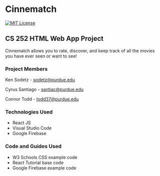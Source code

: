 # Cinnematch

[![MIT License](https://img.shields.io/badge/license-MIT-blue.svg?style=flat)](http://choosealicense.com/licenses/mit/)

## CS 252 HTML Web App Project
Cinnematch allows you to rate, discover, and keep track of all the movies you have ever seen or want to see! 
### Project Members 
Ken Sodetz - sodetz@purdue.edu

Cyrus Santiago - santiac@purdue.edu

Connor Todd - todd37@purdue.edu
### Technologies Used
* React JS
* Visual Studio Code
* Google Firebase

### Code and Guides Used
* W3 Schools CSS example code
* React Tutorial base code
* Google Firebase example code


